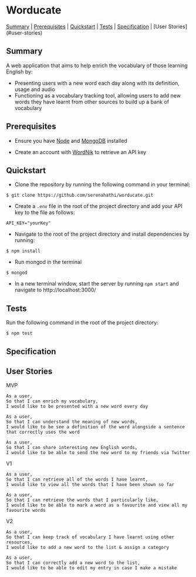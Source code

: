  # Worducate

[Summary](#summary) | [Prerequisites](#pre-reqs) | [Quickstart](#quickstart) | [Tests](#tests) | [Specification](#spec) | [User Stories] (#user-stories)

## Summary
<a id="summary"></a>
A web application that aims to help enrich the vocabulary of those learning English by:
- Presenting users with a new word each day along with its definition, usage and audio
- Functioning as a vocabulary tracking tool, allowing users to add new words they have learnt from other sources to build up a bank of vocabulary


## Prerequisites
<a id="pre-reqs"></a>
- Ensure you have [Node](https://nodejs.org/en/download/) and [MongoDB](https://docs.mongodb.com/manual/installation/) installed

- Create an account with [WordNik](https://developer.wordnik.com/) to retrieve an API key

## Quickstart
<a id="quickstart"></a>
- Clone the repository by running the following command in your terminal:

```
$ git clone https://github.com/serenahathi/worducate.git
```

- Create a ```.env``` file in the root of the project directory and add your API key to the file as follows:


```
API_KEY="yourKey"
```

- Navigate to the root of the project directory and install dependencies by running:

```
$ npm install
```

- Run mongod in the terminal
```
$ mongod
```

- In a new terminal window, start the server by running ```npm start``` and navigate to http://localhost:3000/


## Tests
<a id="tests"></a>

Run the following command in the root of the project directory:

```
$ npm test
```

## Specification
<a id="spec"></a>

## User Stories
<a id="user-stories"></a>

MVP
```
As a user,
So that I can enrich my vocabulary,
I would like to be presented with a new word every day
```

```
As a user,
So that I can understand the meaning of new words,
I would like to be see a definition of the word alongside a sentence that correctly uses the word
```

```
As a user,
So that I can share interesting new English words,
I would like to be able to send the new word to my friends via Twitter
```

V1

```
As a user,
So that I can retrieve all of the words I have learnt,
I would like to view all the words that I have been shown so far
```

```
As a user,
So that I can retrieve the words that I particularly like,
I would like to be able to mark a word as a favourite and view all my favourite words
```

V2

```
As a user,
So that I can keep track of vocabulary I have learnt using other resources,
I would like to add a new word to the list & assign a category
```

```
As a user,
So that I can correctly add a new word to the list,
I would like to be able to edit my entry in case I make a mistake
```